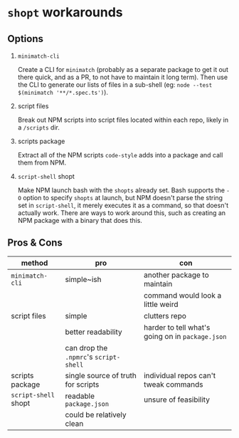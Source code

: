 # `shopt` workarounds

## Options

1. `minimatch-cli`

    Create a CLI for `minimatch` (probably as a separate package to get it out there quick, and as a PR, to not have to maintain it long term).
    Then use the CLI to generate our lists of files in a sub-shell (eg: `node --test $(minimatch '**/*.spec.ts')`).

1. script files

    Break out NPM scripts into script files located within each repo, likely in a `/scripts` dir.

1. scripts package

    Extract all of the NPM scripts `code-style` adds into a package and call them from NPM.

1. `script-shell` shopt

    Make NPM launch bash with the `shopts` already set.
    Bash supports the `-O` option to specify `shopts` at launch, but NPM doesn't parse the string set in `script-shell`, it merely executes it as a command, so that doesn't actually work.
    There are ways to work around this, such as creating an NPM package with a binary that does this.

## Pros & Cons

| method               | pro                                    | con                                              |
| -------------------- | -------------------------------------- | ------------------------------------------------ |
| `minimatch-cli`      | simple~ish                             | another package to maintain                      |
|                      |                                        | command would look a little weird                |
| script files         | simple                                 | clutters repo                                    |
|                      | better readability                     | harder to tell what's going on in `package.json` |
|                      | can drop the `.npmrc`'s `script-shell` |                                                  |
| scripts package      | single source of truth for scripts     | individual repos can't tweak commands            |
| `script-shell` shopt | readable `package.json`                | unsure of feasibility                            |
|                      | could be relatively clean              |                                                  |
